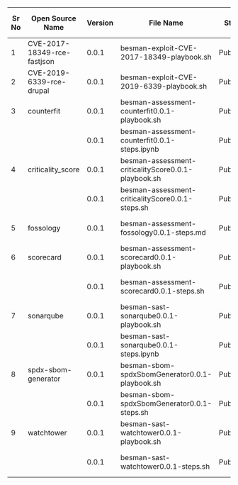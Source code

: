 | Sr No | Open Source Name                  | Version | File Name                                           | Status    | Publisher         | Publish Date | Last Update Date | Links | Notes |
|-------|-----------------------------------|---------|-----------------------------------------------------|-----------|-------------------|--------------|-----------------|-------|-------|
| 1     | CVE-2017-18349-rce-fastjson       | 0.0.1   | besman-exploit-CVE-2017-18349-playbook.sh            | Published | BeS Community Lab |              |                 |       |       |
| 2     | CVE-2019-6339-rce-drupal          | 0.0.1   | besman-exploit-CVE-2019-6339-playbook.sh             | Published | BeS Community Lab |              |                 |       |       |
| 3     | counterfit                        | 0.0.1   | besman-assessment-counterfit0.0.1-playbook.sh        | Published | BeS Community Lab |              |                 |       |       |
|       |                                   | 0.0.1   | besman-assessment-counterfit0.0.1-steps.ipynb        | Published | BeS Community Lab |              |                 |       |       |
| 4     | criticality_score                 | 0.0.1   | besman-assessment-criticalityScore0.0.1-playbook.sh  | Published | BeS Community Lab |              |                 |       |       |
|       |                                   | 0.0.1   | besman-assessment-criticalityScore0.0.1-steps.sh     | Published | BeS Community Lab |              |                 |       |       |
| 5     | fossology                         | 0.0.1   | besman-assessment-fossology0.0.1-steps.md            | Published | BeS Community Lab |              |                 |       |       |
| 6     | scorecard                         | 0.0.1   | besman-assessment-scorecard0.0.1-playbook.sh         | Published | BeS Community Lab |              |                 |       |       |
|       |                                   | 0.0.1   | besman-assessment-scorecard0.0.1-steps.sh            | Published | BeS Community Lab |              |                 |       |       |
| 7     | sonarqube                         | 0.0.1   | besman-sast-sonarqube0.0.1-playbook.sh         | Published | BeS Community Lab |              |                 |       |       |
|       |                                   | 0.0.1   | besman-sast-sonarqube0.0.1-steps.ipynb         | Published | BeS Community Lab |              |                 |       |       |
| 8     | spdx-sbom-generator               | 0.0.1   | besman-sbom-spdxSbomGenerator0.0.1-playbook.sh | Published | BeS Community Lab |              |                 |       |       |
|       |                                   | 0.0.1   | besman-sbom-spdxSbomGenerator0.0.1-steps.sh    | Published | BeS Community Lab |              |                 |       |       |
| 9     | watchtower                        | 0.0.1   | besman-sast-watchtower0.0.1-playbook.sh        | Published | BeS Community Lab |              |                 |       |       |
|       |                                   | 0.0.1   | besman-sast-watchtower0.0.1-steps.sh           | Published | BeS Community Lab |              |                 |       |       |
